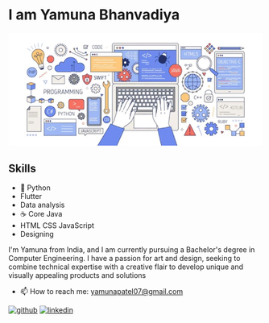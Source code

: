 # I am Yamuna Bhanvadiya
<!-- #### Coding and Analysis -->
![Coding and Analysis](https://github.com/Meet-Mandaviya/Meet-Mandaviya/blob/main/pic.jpg)

## Skills 
* 🐍 Python
* Flutter
* Data analysis
* ☕ Core Java
* HTML CSS JavaScript
* Designing

I'm Yamuna from India, and I am currently pursuing a Bachelor's degree in Computer Engineering. 
I have a passion for art and design, seeking to combine technical expertise with a creative flair to develop unique and visually appealing products and solutions


- 📫 How to reach me: yamunapatel07@gmail.com 


[<img src='https://cdn.jsdelivr.net/npm/simple-icons@3.0.1/icons/github.svg' alt='github' height='40'>](https://github.com/Yamuna-Bhanvadiya)    [<img src='https://cdn.jsdelivr.net/npm/simple-icons@3.0.1/icons/linkedin.svg' alt='linkedin' height='40'>](https://www.linkedin.com/in/yamuna-bhanvadiya///) 
